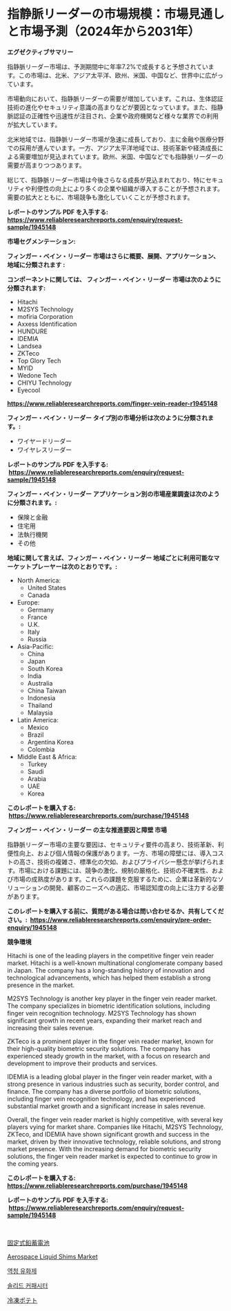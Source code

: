 <p><h1>指静脈リーダーの市場規模：市場見通しと市場予測（2024年から2031年）</h1></p><p><strong>エグゼクティブサマリー</strong></p>
<p><p>指静脈リーダー市場は、予測期間中に年率7.2%で成長すると予想されています。この市場は、北米、アジア太平洋、欧州、米国、中国など、世界中に広がっています。</p><p>市場動向において、指静脈リーダーの需要が増加しています。これは、生体認証技術の進化やセキュリティ意識の高まりなどが要因となっています。また、指静脈認証の正確性や迅速性が注目され、企業や政府機関など様々な業界での利用が拡大しています。</p><p>北米地域では、指静脈リーダー市場が急速に成長しており、主に金融や医療分野での採用が進んでいます。一方、アジア太平洋地域では、技術革新や経済成長による需要増加が見込まれています。欧州、米国、中国などでも指静脈リーダーの需要が高まりつつあります。</p><p>総じて、指静脈リーダー市場は今後さらなる成長が見込まれており、特にセキュリティや利便性の向上により多くの企業や組織が導入することが予想されます。需要の拡大とともに、市場競争も激化していくことが予想されます。</p></p>
<p><strong>レポートのサンプル PDF を入手する: <a href="https://www.reliableresearchreports.com/enquiry/request-sample/1945148">https://www.reliableresearchreports.com/enquiry/request-sample/1945148</a></strong></p>
<p><strong>市場セグメンテーション:</strong></p>
<p><strong> フィンガー・ベイン・リーダー 市場はさらに概要、展開、アプリケーション、地域に分類されます :</strong></p>
<p><strong>コンポーネントに関しては、 フィンガー・ベイン・リーダー 市場は次のように分類されます: &nbsp;</strong></p>
<p><ul><li>Hitachi</li><li>M2SYS Technology</li><li>mofiria Corporation</li><li>Axxess Identification</li><li>HUNDURE</li><li>IDEMIA</li><li>Landsea</li><li>ZKTeco</li><li>Top Glory Tech</li><li>MYID</li><li>Wedone Tech</li><li>CHIYU Technology</li><li>Eyecool</li></ul></p>
<p><strong><a href="https://www.reliableresearchreports.com/finger-vein-reader-r1945148">https://www.reliableresearchreports.com/finger-vein-reader-r1945148</a></strong></p>
<p><strong> フィンガー・ベイン・リーダー タイプ別の市場分析は次のように分類されます。:</strong></p>
<p><ul><li>ワイヤードリーダー</li><li>ワイヤレスリーダー</li></ul></p>
<p><strong>レポートのサンプル PDF を入手する: &nbsp;<a href="https://www.reliableresearchreports.com/enquiry/request-sample/1945148">https://www.reliableresearchreports.com/enquiry/request-sample/1945148</a></strong></p>
<p><strong> フィンガー・ベイン・リーダー アプリケーション別の市場産業調査は次のように分類されます。:</strong></p>
<p><ul><li>保険と金融</li><li>住宅用</li><li>法執行機関</li><li>その他</li></ul></p>
<p><strong>地域に関して言えば、フィンガー・ベイン・リーダー 地域ごとに利用可能なマーケットプレーヤーは次のとおりです。:</strong></p>
<p><ul>
    <li>
        North America:
        <ul>
            <li>United States</li>
            <li>Canada</li>
        </ul>
    </li>
    <li>
        Europe:
        <ul>
            <li>Germany</li>
            <li>France</li>
            <li>U.K.</li>
            <li>Italy</li>
            <li>Russia</li>
        </ul>
    </li>
    <li>
        Asia-Pacific:
        <ul>
            <li>China</li>
            <li>Japan</li>
            <li>South Korea</li>
            <li>India</li>
            <li>Australia</li>
            <li>China Taiwan</li>
            <li>Indonesia</li>
            <li>Thailand</li>
            <li>Malaysia</li>
        </ul>
    </li>
    <li>
        Latin America:
        <ul>
            <li>Mexico</li>
            <li>Brazil</li>
            <li>Argentina Korea</li>
            <li>Colombia</li>
        </ul>
    </li>
    <li>
        Middle East & Africa:
        <ul>
            <li>Turkey</li>
            <li>Saudi</li>
            <li>Arabia</li>
            <li>UAE</li>
            <li>Korea</li>
        </ul>
    </li>
    </ul></p>
<p><strong>このレポートを購入する: &nbsp;<a href="https://www.reliableresearchreports.com/purchase/1945148">https://www.reliableresearchreports.com/purchase/1945148</a></strong></p>
<p><strong>フィンガー・ベイン・リーダー の主な推進要因と障壁 市場</strong></p>
<p><p>指静脈リーダー市場の主要な要因は、セキュリティ要件の高まり、技術革新、利便性向上、および個人情報の保護があります。一方、市場の障壁には、導入コストの高さ、技術の複雑さ、標準化の欠如、およびプライバシー懸念が挙げられます。市場における課題には、競争の激化、規制の厳格化、技術の不確実性、および市場の成熟度があります。これらの課題を克服するために、企業は革新的なソリューションの開発、顧客のニーズへの適応、市場認知度の向上に注力する必要があります。</p></p>
<p><strong>このレポートを購入する前に、質問がある場合は問い合わせるか、共有してください。:&nbsp; <a href="https://www.reliableresearchreports.com/enquiry/pre-order-enquiry/1945148">https://www.reliableresearchreports.com/enquiry/pre-order-enquiry/1945148</a></strong></p>
<p><strong>競争環境</strong></p>
<p><p>Hitachi is one of the leading players in the competitive finger vein reader market. Hitachi is a well-known multinational conglomerate company based in Japan. The company has a long-standing history of innovation and technological advancements, which has helped them establish a strong presence in the market.</p><p>M2SYS Technology is another key player in the finger vein reader market. The company specializes in biometric identification solutions, including finger vein recognition technology. M2SYS Technology has shown significant growth in recent years, expanding their market reach and increasing their sales revenue.</p><p>ZKTeco is a prominent player in the finger vein reader market, known for their high-quality biometric security solutions. The company has experienced steady growth in the market, with a focus on research and development to improve their products and services.</p><p>IDEMIA is a leading global player in the finger vein reader market, with a strong presence in various industries such as security, border control, and finance. The company has a diverse portfolio of biometric solutions, including finger vein recognition technology, and has experienced substantial market growth and a significant increase in sales revenue.</p><p>Overall, the finger vein reader market is highly competitive, with several key players vying for market share. Companies like Hitachi, M2SYS Technology, ZKTeco, and IDEMIA have shown significant growth and success in the market, driven by their innovative technology, reliable solutions, and strong market presence. With the increasing demand for biometric security solutions, the finger vein reader market is expected to continue to grow in the coming years.</p></p>
<p><strong>このレポートを購入する: &nbsp; <a href="https://www.reliableresearchreports.com/purchase/1945148">https://www.reliableresearchreports.com/purchase/1945148</a></strong></p>
<p><strong>レポートのサンプル PDF を入手する: &nbsp;<a href="https://www.reliableresearchreports.com/enquiry/request-sample/1945148">https://www.reliableresearchreports.com/enquiry/request-sample/1945148</a></strong><strong></strong></p>
<p>&nbsp;</p>
<p><p><a href="https://medium.com/@twiladurgan2023/%E5%9B%BA%E5%AE%9A%E9%89%9B%E8%93%84%E9%9B%BB%E6%B1%A0%E5%B8%82%E5%A0%B4%E8%AA%BF%E6%9F%BB%E3%83%AC%E3%83%9D%E3%83%BC%E3%83%88-%E3%81%9D%E3%81%AE%E6%AD%B4%E5%8F%B2%E3%81%A82031%E5%B9%B4%E3%81%BE%E3%81%A7%E3%81%AE%E4%BA%88%E6%B8%AC-ef546bdc48c4">固定式鉛蓄電池</a></p><p><a href="https://www.linkedin.com/pulse/aerospace-liquid-shims-market-research-report-reveals-latest-mrtce?trackingId=P2NaQiRqok4z40qU3uBacg%3D%3D">Aerospace Liquid Shims Market</a></p><p><a href="https://medium.com/@bettietromp2023/%EB%B9%84%ED%88%AC%EB%A9%98-%EC%97%90%EB%A9%80%EC%A0%BC%EC%A0%9C%EC%A1%B0-%EC%8B%9C%EC%9E%A5-%EA%B7%9C%EB%AA%A8-%EC%8B%9C%EC%9E%A5-%EC%A0%84%EB%A7%9D-%EB%B0%8F-%EC%8B%9C%EC%9E%A5-%EC%98%88%EC%B8%A1-2024%EB%85%84%EB%B6%80%ED%84%B0-2031%EB%85%84-2f74e9f9c008">역청 유화제</a></p><p><a href="https://medium.com/@bettietromp2023/2024-2031-%EA%B8%B0%EA%B0%84%EC%9D%84-%EC%9C%84%ED%95%9C-%EC%86%94%EB%A6%AC%EB%93%9C-%EC%BA%90%ED%8C%A8%EC%8B%9C%ED%84%B0-%EC%8B%9C%EC%9E%A5-%EB%8F%99%ED%96%A5-%EB%B0%8F-%EC%8B%9C%EC%9E%A5-%EB%B6%84%EC%84%9D-%EC%98%88%EC%B8%A1-de048e5d5b38">솔리드 커패시터</a></p><p><a href="https://medium.com/@twiladurgan2023/%E5%86%B7%E5%87%8D%E3%83%9D%E3%83%86%E3%83%88%E5%B8%82%E5%A0%B4%E3%81%AF-%E5%B8%82%E5%A0%B4%E3%82%B7%E3%82%A7%E3%82%A2-%E5%B8%82%E5%A0%B4%E5%8B%95%E5%90%91-%E5%B8%82%E5%A0%B4%E6%88%90%E9%95%B7%E3%81%AB%E9%96%A2%E3%81%99%E3%82%8B%E6%83%85%E5%A0%B1%E3%82%92%E6%8F%90%E4%BE%9B%E3%81%97%E3%81%BE%E3%81%99-f329908d77f5">冷凍ポテト</a></p></p>